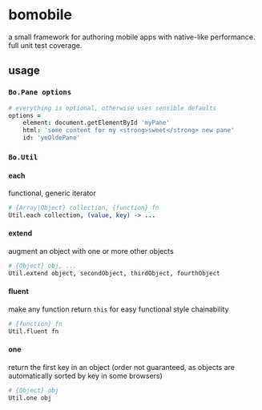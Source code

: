 # bomobile

a small framework for authoring mobile apps with native-like performance. full unit test coverage.

## usage

### `Bo.Pane options`

```coffee
# everything is optional, otherwise uses sensible defaults
options =
	element: document.getElementById 'myPane'
	html: 'some content for my <strong>sweet</strong> new pane'
	id: 'yeOldePane'
```


### `Bo.Util`

#### each
functional, generic iterator

```coffee
# {Array|Object} collection, {function} fn
Util.each collection, (value, key) -> ...
```

#### extend
augment an object with one or more other objects

```coffee
# {Object} obj, ...
Util.extend object, secondObject, thirdObject, fourthObject
```

#### fluent
make any function return `this` for easy functional style chainability

```coffee
# {function} fn
Util.fluent fn
```

#### one
return the first key in an object (order not guaranteed, as objects are automatically sorted by key in some browsers)

```coffee
# {Object} obj
Util.one obj
```